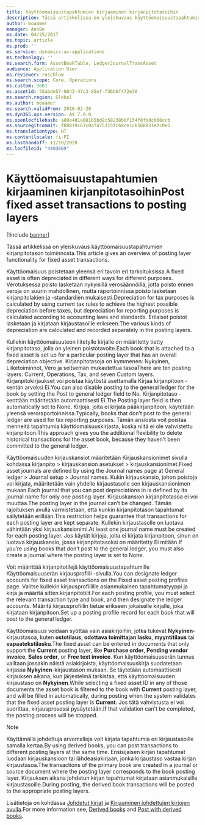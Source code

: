 ```yaml
---
title: Käyttöomaisuustapahtumien kirjaaminen kirjanpitotasoihin
description: Tässä artikkelissa on yleiskuvaus käyttöomaisuustapahtumien kirjanpitotason toiminnosta.
author: moaamer
manager: AnnBe
ms.date: 04/25/2017
ms.topic: article
ms.prod: ''
ms.service: dynamics-ax-applications
ms.technology: ''
ms.search.form: AssetBookTable, LedgerJournalTransAsset
audience: Application User
ms.reviewer: roschlom
ms.search.scope: Core, Operations
ms.custom: 3001
ms.assetid: 7dabde57-0843-47c3-85ef-f36b6f472e30
ms.search.region: Global
ms.author: moaamer
ms.search.validFrom: 2016-02-28
ms.dyn365.ops.version: AX 7.0.0
ms.openlocfilehash: a80e4d1a081b5bd8c58238b0f154f8fbdc660ccb
ms.sourcegitcommit: f80819c67c0a7475315fc68ce1cb568831e2c0e7
ms.translationtype: HT
ms.contentlocale: fi-FI
ms.lasthandoff: 11/10/2020
ms.locfileid: "4493669"
---
```

# <a name="post-fixed-asset-transactions-to-posting-layers"></a><span data-ttu-id="a5736-103">Käyttöomaisuustapahtumien kirjaaminen kirjanpitotasoihin</span><span class="sxs-lookup"><span data-stu-id="a5736-103">Post fixed asset transactions to posting layers</span></span>

[!include [banner](../includes/banner.md)]

<span data-ttu-id="a5736-104">Tässä artikkelissa on yleiskuvaus käyttöomaisuustapahtumien kirjanpitotason toiminnosta.</span><span class="sxs-lookup"><span data-stu-id="a5736-104">This article gives an overview of posting layer functionality for fixed asset transactions.</span></span>

<span data-ttu-id="a5736-105">Käyttöomaisuus poistetaan yleensä eri tavoin eri tarkoituksissa.</span><span class="sxs-lookup"><span data-stu-id="a5736-105">A fixed asset is often depreciated in different ways for different purposes.</span></span> <span data-ttu-id="a5736-106">Verotuksessa poisto lasketaan nykyisillä verosäännöillä, jotta poisto ennen veroja on suurin mahdollinen, mutta raportoinnissa poisto lasketaan kirjanpitolakien ja -standardien mukaisesti.</span><span class="sxs-lookup"><span data-stu-id="a5736-106">Depreciation for tax purposes is calculated by using current tax rules to achieve the highest possible depreciation before taxes, but depreciation for reporting purposes is calculated according to accounting laws and standards.</span></span> <span data-ttu-id="a5736-107">Erilaiset poistot lasketaan ja kirjataan kirjaustasoille erikseen.</span><span class="sxs-lookup"><span data-stu-id="a5736-107">The various kinds of depreciation are calculated and recorded separately in the posting layers.</span></span>

<span data-ttu-id="a5736-108">Kullekin käyttöomaisuuteen liitetylle kirjalle on määritetty tietty kirjanpitotaso, jolla on yleinen poistotavoite.</span><span class="sxs-lookup"><span data-stu-id="a5736-108">Each book that is attached to a fixed asset is set up for a particular posting layer that has an overall depreciation objective.</span></span> <span data-ttu-id="a5736-109">Kirjanpitotasoja on kymmenen: Nykyinen, Liiketoiminnot, Vero ja seitsemän mukautettua tasoa</span><span class="sxs-lookup"><span data-stu-id="a5736-109">There are ten posting layers: Current, Operations, Tax, and seven Custom layers.</span></span> <span data-ttu-id="a5736-110">Kirjanpitokirjaukset voi poistaa käytöstä asettamalla Kirjaa kirjanpitoon -kentän arvoksi Ei.</span><span class="sxs-lookup"><span data-stu-id="a5736-110">You can also disable posting to the general ledger for the book by setting the Post to general ledger field to No.</span></span> <span data-ttu-id="a5736-111">Kirjanpitotaso -kenttään määritetään automaattisesti Ei.</span><span class="sxs-lookup"><span data-stu-id="a5736-111">The Posting layer field is then automatically set to None.</span></span> <span data-ttu-id="a5736-112">Kirjoja, joita ei kirjata pääkirjanpitoon, käytetään yleensä veroraportoinnissa.</span><span class="sxs-lookup"><span data-stu-id="a5736-112">Typically, books that don’t post to the general ledger are used for tax reporting purposes.</span></span> <span data-ttu-id="a5736-113">Tämän ansiosta voit poistaa menneitä tapahtumia käyttöomaisuuskirjasta, koska niitä ei ole vahvistettu kirjanpitoon.</span><span class="sxs-lookup"><span data-stu-id="a5736-113">This approach gives you the additional flexibility to delete historical transactions for the asset book, because they haven’t been committed to the general ledger.</span></span>

<span data-ttu-id="a5736-114">Käyttöomaisuuden kirjauskansiot määritetään Kirjauskansionimet sivulla kohdassa kirjanpito > kirjauskansion asetukset > kirjauskansionimet.</span><span class="sxs-lookup"><span data-stu-id="a5736-114">Fixed asset journals are defined by using the Journal names page at General ledger > Journal setup > Journal names.</span></span> <span data-ttu-id="a5736-115">Kukin kirjauskansio, johon poistoja voi kirjata, määritetään vain yhdelle kirjaustasolle sen kirjauskansionimen mukaan.</span><span class="sxs-lookup"><span data-stu-id="a5736-115">Each journal that you can post depreciations in is defined by its journal name for only one posting layer.</span></span> <span data-ttu-id="a5736-116">Kirjauskansion kirjanpitotasoa ei voi muuttaa.</span><span class="sxs-lookup"><span data-stu-id="a5736-116">The posting layer in the journal can’t be changed.</span></span> <span data-ttu-id="a5736-117">Tämän rajoituksen avulla varmistetaan, että kunkin kirjanpitotason tapahtumat säilytetään erillään.</span><span class="sxs-lookup"><span data-stu-id="a5736-117">This restriction helps guarantee that transactions for each posting layer are kept separate.</span></span> <span data-ttu-id="a5736-118">Kullekin kirjaustasolle on luotava vähintään yksi kirjauskansionimi.</span><span class="sxs-lookup"><span data-stu-id="a5736-118">At least one journal name must be created for each posting layer.</span></span> <span data-ttu-id="a5736-119">Jos käytät kirjoja, joita ei kirjata kirjanpitoon, sinun on luotava kirjauskansio, jossa kirjanpitotasoksi on määritetty Ei mitään.</span><span class="sxs-lookup"><span data-stu-id="a5736-119">If you’re using books that don’t post to the general ledger, you must also create a journal where the posting layer is set to None.</span></span>

<span data-ttu-id="a5736-120">Voit määrittää kirjanpitotilejä käyttöomaisuustapahtumille Käyttöomaisuuserän kirjausprofiili -sivulla.</span><span class="sxs-lookup"><span data-stu-id="a5736-120">You can designate ledger accounts for fixed asset transactions on the Fixed asset posting profiles page.</span></span> <span data-ttu-id="a5736-121">Valitse kullekin kirjausprofiilille asianmukainen tapahtumatyyppi ja kirja ja määritä sitten kirjanpitotilit.</span><span class="sxs-lookup"><span data-stu-id="a5736-121">For each posting profile, you must select the relevant transaction type and book, and then designate the ledger accounts.</span></span> <span data-ttu-id="a5736-122">Määritä kirjausprofiilin tietue erikseen jokaiselle kirjalle, joka kirjataan kirjanpitoon.</span><span class="sxs-lookup"><span data-stu-id="a5736-122">Set up a posting profile record for each book that will post to the general ledger.</span></span>

<span data-ttu-id="a5736-123">Käyttöomaisuus voidaan syöttää vain asiakirjoihin, jotka tukevat **Nykyinen**-kirjaustasoa, kuten **ostotilaus**, **odottava toimittajan lasku**, **myyntitilaus** tai **vapaatekstilasku**.</span><span class="sxs-lookup"><span data-stu-id="a5736-123">The fixed asset can be entered in documents that only support the **Current** posting layer, like **Purchase order**, **Pending vendor invoice**, **Sales order**, or **Free text invoice**.</span></span> <span data-ttu-id="a5736-124">Kun käyttöomaisuuserän tunnus valitaan jossakin näistä asiakirjoista, käyttöomaisuuskirja suodatetaan kirjassa **Nykyinen**-kirjaustason mukaan. Se täytetään automaattisesti kirjauksen aikana, kun järjestelmä tarkistaa, että käyttöomaisuuden kirjaustaso on **Nykyinen**.</span><span class="sxs-lookup"><span data-stu-id="a5736-124">While selecting a fixed asset ID in any of those documents the asset book is filtered to the book with **Current** posting layer, and will be filled in automatically, during posting when the system validates that the fixed asset posting layer is **Current**.</span></span> <span data-ttu-id="a5736-125">Jos tätä vahvistusta ei voi suorittaa, kirjausprosessi pysäytetään.</span><span class="sxs-lookup"><span data-stu-id="a5736-125">If that validation can't be completed, the posting process will be stopped.</span></span> 

> [!NOTE] 
> <span data-ttu-id="a5736-126">Käyttämällä johdettuja arvomalleja voit kirjata tapahtumia eri kirjaustasoille samalla kertaa.</span><span class="sxs-lookup"><span data-stu-id="a5736-126">By using derived books, you can post transactions to different posting layers at the same time.</span></span> <span data-ttu-id="a5736-127">Ensisijaisen kirjan tapahtumat luodaan kirjauskansioon tai lähdeasiakirjaan, jonka kirjaustaso vastaa kirjan kirjaustasoa.</span><span class="sxs-lookup"><span data-stu-id="a5736-127">The transactions of the primary book are created in a journal or source document where the posting layer corresponds to the book posting layer.</span></span> <span data-ttu-id="a5736-128">Kirjauksen aikana johdetun kirjan tapahtumat kirjataan asianmukaisille kirjaustasoille.</span><span class="sxs-lookup"><span data-stu-id="a5736-128">During posting, the derived book transactions will be posted to the appropriate posting layers.</span></span> 


<span data-ttu-id="a5736-129">Lisätietoja on kohdassa [Johdetut kirjat](derived-books.md) ja [Kirjaaminen johdettujen kirjojen avulla](post-derived-value-models.md).</span><span class="sxs-lookup"><span data-stu-id="a5736-129">For more information see, [Derived books](derived-books.md) and [Post with derived books](post-derived-value-models.md).</span></span>



